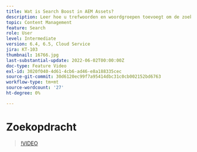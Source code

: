 ```yaml
---
title: Wat is Search Boost in AEM Assets?
description: Leer hoe u trefwoorden en woordgroepen toevoegt om de zoekrelevantie van middelen in Adobe Experience Manager te vergroten.
topic: Content Management
feature: Search
role: User
level: Intermediate
version: 6.4, 6.5, Cloud Service
jira: KT-103
thumbnail: 16766.jpg
last-substantial-update: 2022-06-02T00:00:00Z
doc-type: Feature Video
exl-id: 3020f040-4d61-4cb6-ad46-e8a188335cec
source-git-commit: 30d6120ec99f7a95414dbc31c0cb002152bd6763
workflow-type: tm+mt
source-wordcount: '27'
ht-degree: 0%

---
```


# Zoekopdracht

>[!VIDEO](https://video.tv.adobe.com/v/16766?quality=12&learn=on)
